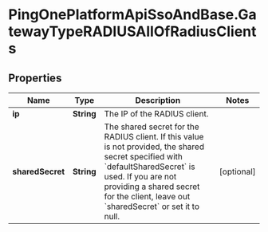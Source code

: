 # PingOnePlatformApiSsoAndBase.GatewayTypeRADIUSAllOfRadiusClients

## Properties

Name | Type | Description | Notes
------------ | ------------- | ------------- | -------------
**ip** | **String** | The IP of the RADIUS client. | 
**sharedSecret** | **String** | The shared secret for the RADIUS client. If this value is not provided, the shared secret specified with &#x60;defaultSharedSecret&#x60; is used. If you are not providing a shared secret for the client, leave out &#x60;sharedSecret&#x60; or set it to null. | [optional] 


